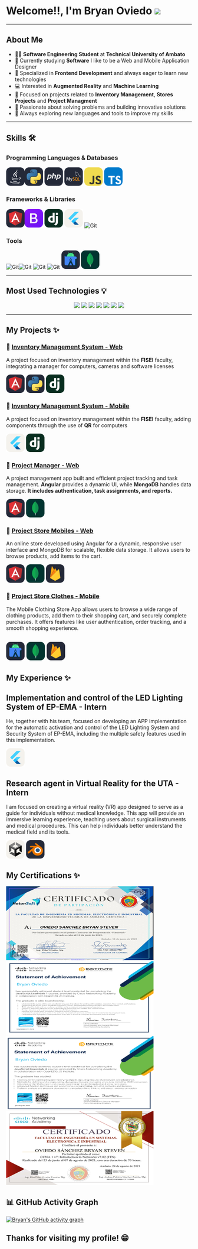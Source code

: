 # Welcome!!, I'm Bryan Oviedo <img src="https://raw.githubusercontent.com/iampavangandhi/iampavangandhi/master/gifs/Hi.gif" width="30px">

---

## About Me

- 👨‍💻 **Software Engineering Student** at **Technical University of Ambato**
- 🔭 Currently studying **Software** I like to be a Web and Mobile Application Designer
- 🌱 Specialized in **Frontend Development** and always eager to learn new technologies
- 💻 Interested in **Augmented Reality** and **Machine Learning**
- 🚀 Focused on projects related to **Inventory Management**, **Stores Projects** and **Project Managment**
- 🎯 Passionate about solving problems and building innovative solutions
- 🌟 Always exploring new languages ​​and tools to improve my skills

---

## Skills 🛠️

### Programming Languages & Databases  
   <img src="https://github.com/tandpfun/skill-icons/blob/main/icons/Java-Dark.svg" width="50" height="50  " /><img src="https://github.com/tandpfun/skill-icons/blob/main/icons/Python-Dark.svg" width="50" height="50" />
     <img src="https://github.com/tandpfun/skill-icons/blob/main/icons/PHP-Dark.svg" width="50" height="50" />
     <img src="https://github.com/tandpfun/skill-icons/blob/main/icons/MySQL-Dark.svg" width="50" height="50" />
     <img src="https://github.com/tandpfun/skill-icons/blob/main/icons/JavaScript.svg" width="50" height="50" />
     <img src="https://github.com/tandpfun/skill-icons/blob/main/icons/TypeScript.svg" width="50" height="50" />
     
   
### Frameworks & Libraries  
<img src="https://github.com/tandpfun/skill-icons/blob/main/icons/Angular-Dark.svg" width="50" height="50" alt="Git"/><img src="https://github.com/tandpfun/skill-icons/blob/main/icons/Bootstrap.svg" width="50" height="50" alt="Git"/>
    <img src="https://github.com/tandpfun/skill-icons/blob/main/icons/Django.svg" width="50" height="50" alt="Git"/>
    <img src="https://github.com/tandpfun/skill-icons/blob/main/icons/Flutter-Light.svg" width="50" height="50" alt="Git"/>
    <img src="https://www.svgrepo.com/show/353912/ionic-icon.svg" width="50" height="50" alt="Git"/>
   
### Tools  
<img src="https://iconape.com/wp-content/png_logo_vector/git-icon.png" width="50" height="50" alt="Git"/><img src="https://user-images.githubusercontent.com/64439609/212556741-81407849-82c8-4926-854f-820e8a644375.png" width="50" height="50" alt="Git"/>
    <img src="https://gdm-catalog-fmapi-prod.imgix.net/ProductLogo/615f8d24-e754-4523-9466-ad180c01e728.png?auto=format,compress&size=50" width="50" height="50" alt="Git"/>
    <img src="https://user-images.githubusercontent.com/64439609/212556802-77a65ec1-aa71-4272-b603-1a57d1914678.png" width="50" height="50" alt="Git"/>
  <img src="https://github.com/tandpfun/skill-icons/blob/main/icons/AndroidStudio-Dark.svg" width="50" height="50" alt="Git"/> 
  <img src="https://github.com/tandpfun/skill-icons/blob/main/icons/MongoDB.svg" width="50" height="50" alt="Git"/> 

---

## Most Used Technologies 💡  
<div align="center">
  <img src="https://img.shields.io/badge/python%20-%2314354C.svg?&style=for-the-badge&logo=python&logoColor=white">   <img src="https://img.shields.io/badge/Java-ED8B00?style=for-the-badge&logo=java&logoColor=white">   <img src="https://img.shields.io/badge/javascript%20-%23323330.svg?&style=for-the-badge&logo=javascript&logoColor=%23F7DF1E">   <img src="https://img.shields.io/badge/html5%20-%23E34F26.svg?&style=for-the-badge&logo=html5&logoColor=white">   <img src="https://img.shields.io/badge/css3%20-%231572B6.svg?&style=for-the-badge&logo=css3&logoColor=white">   <img src="https://img.shields.io/badge/Flutter-blue?logo=flutter&amp;logoColor=white">   <img src="http://img.shields.io/badge/-VS%20Code-000000?style=for-the-badge&logo=Visual-studio-code&logoColor=blue">
</div>

---

## My Projects ✨

### 🔹 [Inventory Management System - Web](https://github.com/Invcontrol-Back/dasfrontend)
A project focused on inventory management within the **FISEI** faculty, integrating a manager for computers, cameras and software licenses

<img src="https://github.com/tandpfun/skill-icons/blob/main/icons/Angular-Dark.svg" width="50" height="50" alt="Git"/>  <img src="https://github.com/tandpfun/skill-icons/blob/main/icons/Python-Dark.svg" width="50" height="50" />  <img src="https://github.com/tandpfun/skill-icons/blob/main/icons/Django.svg" width="50" height="50" alt="Git"/>


### 🔹 [Inventory Management System - Mobile](https://github.com/Invcontrol-Back/MovilFrontend)
A project focused on inventory management within the **FISEI** faculty, adding components through the use of **QR** for computers

<img src="https://github.com/tandpfun/skill-icons/blob/main/icons/Flutter-Light.svg" width="50" height="50" alt="Git"/>  <img src="https://github.com/tandpfun/skill-icons/blob/main/icons/Django.svg" width="50" height="50" alt="Git"/>
    

### 🔹 [Project Manager - Web](https://github.com/Bryanovi/CONCURSO)
A project management app built and efficient project tracking and task management. **Angular** provides a dynamic UI, while **MongoDB** handles data storage. **It includes authentication, task assignments, and reports.**

<img src="https://github.com/tandpfun/skill-icons/blob/main/icons/Angular-Dark.svg" width="50" height="50" alt="Git"/>  <img src="https://github.com/tandpfun/skill-icons/blob/main/icons/MongoDB.svg" width="50" height="50" alt="Git"/> 


### 🔹 [Project Store Mobiles - Web](https://github.com/Bryanovi/Service-Telephone)
An online store developed using Angular for a dynamic, responsive user interface and MongoDB for scalable, flexible data storage. It allows users to browse products, add items to the cart.

<img src="https://github.com/tandpfun/skill-icons/blob/main/icons/Angular-Dark.svg" width="50" height="50" alt="Git"/>  <img src="https://github.com/tandpfun/skill-icons/blob/main/icons/MongoDB.svg" width="50" height="50" alt="Git"/>  <img src="https://github.com/tandpfun/skill-icons/blob/main/icons/Firebase-Dark.svg" width="50" height="50" alt="Git"/>

### 🔹 [Project Store Clothes - Mobile](https://github.com/Bryanovi/ProjectStoreClothes)
The Mobile Clothing Store App allows users to browse a wide range of clothing products, add them to their shopping cart, and securely complete purchases. It offers features like user authentication, order tracking, and a smooth shopping experience.

<img src="https://github.com/tandpfun/skill-icons/blob/main/icons/AndroidStudio-Dark.svg" width="50" height="50" alt="Git"/>   <img src="https://github.com/tandpfun/skill-icons/blob/main/icons/MongoDB.svg" width="50" height="50" alt="Git"/>  <img src="https://github.com/tandpfun/skill-icons/blob/main/icons/Firebase-Dark.svg" width="50" height="50" alt="Git"/>
---

## My Experience ✨

## Implementation and control of the LED Lighting System of EP-EMA - Intern
He, together with his team, focused on developing an APP implementation for the automatic activation and control of the LED Lighting System and Security System of EP-EMA, including the multiple safety features used in this implementation.

<img src="https://github.com/tandpfun/skill-icons/blob/main/icons/Flutter-Light.svg" width="50" height="50" alt="Git"/> 

## Research agent in Virtual Reality for the UTA - Intern
I am focused on creating a virtual reality (VR) app designed to serve as a guide for individuals without medical knowledge. This app will provide an immersive learning experience, teaching users about surgical instruments and medical procedures. This can help individuals better understand the medical field and its tools.

<img src="https://github.com/tandpfun/skill-icons/blob/main/icons/Unity-Light.svg" width="50" height="50" alt="Git"/> <img src="https://github.com/tandpfun/skill-icons/blob/main/icons/Blender-Dark.svg" width="50" height="50" alt="Git"/>

## My Certifications ✨
<div>
   <a>
<img src="https://github.com/Bryanovi/Certificados1/blob/main/HATUN.png" width="400" height="200">
   </a>
   <a><img src="https://github.com/Bryanovi/Certificados1/blob/main/JAVA1.png" width="400" height="200">
   </a>
   <a><img src="https://github.com/Bryanovi/Certificados1/blob/main/JAVA2.png" width="400" height="200">
   </a>
   <a><img src="https://github.com/Bryanovi/Certificados1/blob/main/RED.png" width="400" height="200">
   </a>
</div>

## 📊 GitHub Activity Graph

[![Bryan's GitHub activity graph](https://github-readme-activity-graph.vercel.app/graph?username=Bryanovi&theme=react-dark)](https://github.com/Bryanovi)


## Thanks for visiting my profile! 😁


